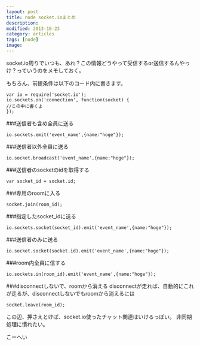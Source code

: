 ```yaml
---
layout: post
title: node socket.ioまとめ
description: 
modified: 2013-10-23
category: articles
tags: [node]
image:
---
```



socket.io周りでいつも、あれ？この情報どうやって受信するor送信するんやっけ？っていうのをメモしておく。

もちろん、前提条件は以下のコード内に書きます。

```
var io = require('socket.io');
io.sockets.on('connection', function(socket) {
//この中に書くよ
});
```


###送信者も含め全員に送る

```
io.sockets.emit('event_name',{name:"hoge"});
```

###送信者以外全員に送る

```
io.socket.broadcast('event_name',{name:"hoge"});
```

###送信者のsocketのidを取得する

```
var socket_id = socket.id;
```

###専用のroomに入る

```
socket.join(room_id);
```

###指定したsocket_idに送る

```
io.sockets.socket(socket_id).emit('event_name',{name:"hoge"});
```

###送信者のみに送る

```
io.socket.socket(socket.id).emit('event_name',{name:"hoge"});
```


###room内全員に信する

```
io.sockets.in(room_id).emit('event_name',{name:"hoge"});
```


###disconnectしないで、roomから消える
disconnectが走れば、自動的にこれが走るが、disconnectしないでもroomから消えるには

```
socket.leave(room_id);
```


この辺、押さえとけば、socket.io使ったチャット関連はいけるっぽい。
非同期処理に慣れたい。


こーへい


